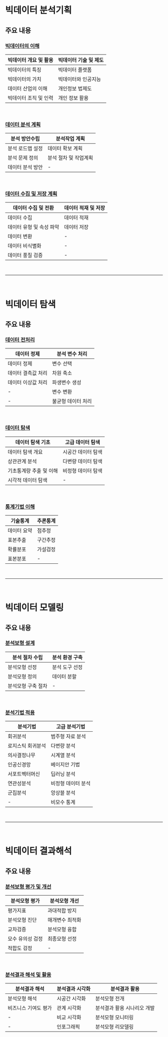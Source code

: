 # 빅데이터 분석기획
주요 내용
---
### [빅데이터의 이해](./01)

|빅데이터 개요 및 활용|빅데이터 기술 및 제도|
|-|-|
|빅데이터의 특징|빅데이터 플랫폼|
|빅데이터의 가치|빅데이터와 인공지능|
|데이터 산업의 이해|개인정보 법제도|
|빅데이터 조직 및 인력|개인 정보 활용| 

<Br>

### [데이터 분석 계획](./02)

|분석 방안수립|분석작업 계획|
|-|-|
|분석 로드맵 설정|데이터 확보 계획|
|분석 문제 정의|분석 절차 및 작업계획|
|데이터 분석 방안|-|

<Br>

### [데이터 수집 및 저장 계획](./03)

|데이터 수집 및 전환|데이터 적재 및 저장|
|-|-|
|데이터 수집|데이터 적재|
|데이터 유형 및 속성 파악|데이터 저장|
|데이터 변환|-|
|데이터 비식별화|-|
|데이터 풍질 검증|-|

<Br>

---

<br>

# 빅데이터 탐색
주요 내용
---
### [데이터 전처리](./04)

|데이터 정제|분석 변수 처리|
|-|-|
|데이터 정제|변수 선택|
|데이터 결측값 처리|차원 축소|
|데이터 이상값 처리|파생변수 생성|
|-|변수 변환| 
|-|불균형 데이터 처리| 

<Br>

### [데이터 탐색](./05)

|데이터 탐색 기초|고급 데이터 탐색|
|-|-|
|데이터 탐색 개요|시공간 데이터 탐색|
|상관관계 분석|다변량 데이터 탐색|
|기초통계량 추출 및 이해|비정형 데이터 탐색|
|시각적 데이터 탐색|-| 

<Br>

### [통계기법 이해](./06)

|기술통계|추론통계|
|-|-|
|데이터 요약|점추정|
|표본추출|구간추정|
|확률분포|가설검정|
|표본분포|-| 

<Br>

---

<br>

# 빅데이터 모델링
주요 내용
---
### [분석보형 설계](./07)

|분석 절차 수립|분석 환경 구축|
|-|-|
|분석모형 선정|분석 도구 선정|
|분석모형 정의|데이터 분할|
|분석모형 구축 절차|-|

<Br>

### [분석기법 적용](./08)

|분석기법|고급 분석기법|
|-|-|
|회귀분석|범주형 자료 분석|
|로지스틱 회귀분석|다변량 분석|
|의사결정나무|시계열 분석|
|인공신경망|베이지안 기법| 
|서포트벡터머신|딥러닝 분석| 
|연관성분석|비정형 데이터 분석| 
|군집분석|앙상블 분석| 
|-|비모수 통계| 

<Br>

---

<Br>

# 빅데이터 결과해석
주요 내용
---
### [분석보형 평가 및 개선](./09)

|분석모형 평가|분석모형 개선|
|-|-|
|평가지표|과대적합 방지|
|분석모형 진단|매개변수 최적화|
|교차검증|분석모형 융합|
|모수 유의성 검정|최종모형 선정|
|적합도 검정|-|

<Br>

### [분석결과 해석 및 활용](./10)

|분석결과 해석|분석결과 시각화|분석결과 활용|
|-|-|-|
|분석모형 해석|시공간 시각화|분석모형 전개|
|비즈니스 기여도 평가|관계 시각화|분석결과 활용 시나리오 개발|
|-|비교 시각화|분석모형 모니터링|
|-|인포그래픽|분석모형 리모델링|

<Br>











